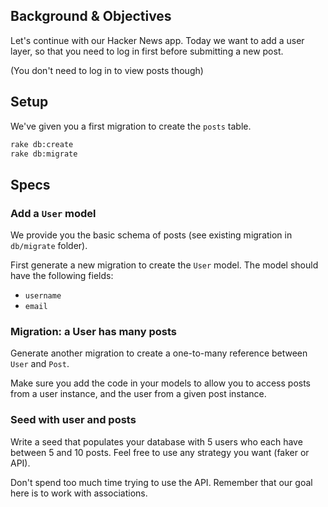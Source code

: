 ## Background & Objectives

Let's continue with our Hacker News app. Today we want to add a user layer, so that you need to log in first before submitting a new post.

(You don't need to log in to view posts though)

## Setup

We've given you a first migration to create the `posts` table.

```bash
rake db:create
rake db:migrate
```

## Specs

### Add a `User` model

We provide you the basic schema of posts (see existing migration in `db/migrate` folder).

First generate a new migration to create the `User` model. The model should have the following fields:
- `username`
- `email`

### Migration: a User has many posts

Generate another migration to create a one-to-many reference between `User` and `Post`.

Make sure you add the code in your models to allow you to access posts from a user instance, and the user from a given post instance.

### Seed with user and posts

Write a seed that populates your database with 5 users who each have between 5 and 10 posts. Feel free to use any strategy you want (faker or API).

Don't spend too much time trying to use the API. Remember that our goal here is to work with associations.
